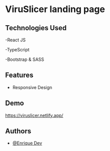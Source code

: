 # ViruSlicer landing page




## Technologies Used

-React JS

-TypeScript

-Bootstrap & SASS


## Features

- Responsive Design


## Demo

https://viruslicer.netlify.app/


## Authors

- [@Enrique Dev](https://github.com/zeus97)
